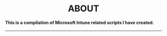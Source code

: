 <h1 style="text-align: center"> ABOUT</h1>

#### This is a compilation of Microsoft Intune related scripts I have created.

---
